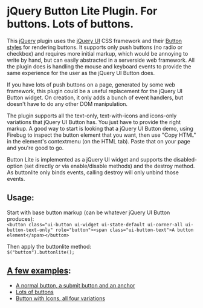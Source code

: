 jQuery Button Lite Plugin. For buttons. Lots of buttons.
================================

This [jQuery](http://jquery.com) plugin uses the [jQuery UI](http://jqueryui.com) CSS framework
and their [Button styles](http://jqueryui.com/demos/button) for rendering buttons. It supports only push buttons
(no radio or checkbox) and requires more initial markup, which would be annoying to write by hand, but can easily
abstracted in a serverside web framework. All the plugin does is handling the mouse and keyboard events to provide
the same experience for the user as the jQuery UI Button does.

If you have lots of push buttons on a page, generated by some web framework, this plugin could be a useful replacement
for the jQuery UI Button widget. On creation, it only adds a bunch of event handlers, but doesn't have to do any other
DOM manipulation.

The plugin supports all the text-only, text-with-icons and icons-only variations that jQuery UI Button has. You just have
to provide the right markup. A good way to start is looking that a jQuery UI Button demo, using Firebug to inspect the button
element that you want, then use "Copy HTML" in the element's contextmenu (on the HTML tab). Paste that on your page and
you're good to go.

Button Lite is implemented as a jQuery UI widget and supports the disabled-option (set directly or via enable/disable methods)
and the destroy method. As buttonlite only binds events, calling destroy will only unbind those events.

Usage:
-------------
Start with base button markup (can be whatever jQuery UI Button produces):  
`<button class="ui-button ui-widget ui-state-default ui-corner-all ui-button-text-only" role="button"><span class="ui-button-text">A button element</span></button>`

Then apply the buttonlite method:  
`$("button").buttonlite();`

[A few examples](http://jquery.bassistance.de/button-lite/demos/):
-------------
 * [A normal button, a submit button and an anchor](http://jquery.bassistance.de/button-lite/demos/default.html)
 * [Lots of buttons](http://jquery.bassistance.de/button-lite/demos/lots.html)
 * [Button with Icons, all four variations](http://jquery.bassistance.de/button-lite/demos/icons.html)